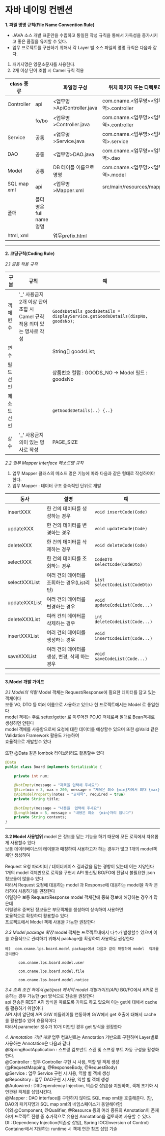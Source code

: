 # 자바 네이밍 컨벤션
**1. 파일 명명 규칙(File Name Convention Rule)**
- JAVA 소스 개발 표준안을 수립하고 통일된 작성 규칙을 통해서 가독성을 증가시키고 좋은 품질을 유지할 수 있다.
- 업무 프로젝트를 구현하기 위해서 각 Layer 별 소스 파일의 명명 규칙은 다음과 같다.
1. 패키지명은 영문소문자를 사용한다.
2. 2개 이상 단어 조합 시 Camel  규칙 적용

| class 종류 || 파일명 구성  | 위치 패키지 또는 디렉토리  | 예 |
|---|---|---|---|---|
| Controller | api  | <업무명>ApiController.java  |  com.cname.<업무명><업무영역>.controller | DisplayApiController.java |
|| fo/bo | <업무명>Controller.java  |  com.cname.<업무명><업무영역>.controller | DisplayController.java |
| Service | 공통 | <업무명>Service.java | com.cname.<업무명><업무영역>.service | DisplayService.java |
| DAO | 공통 | <업무명>DAO.java | com.cname.<업무명><업무영역>.dao | DisplayDAO.java |
| Model | 공통 | DB 테이블 이름으로 명명 | com.cname.<업무명><업무영역>.model | GoodsBase.java |
| SQL map xml | api | <업무명>Mapper.xml | src/main/resources/mapper/ | DisplayMapper.xml |
| 폴더 | 폴더명은 full name 명명 |  |  | ex) admin(O) , ad(X) |
| html, xml |  | 업무prefix.html |  | ex) stSearch.html |

---

**2. 코딩규칙(Coding Rule)**

*2.1 공통 적용 규칙*

| 구분 | 규칙 | 예 |
| --- | --- | --- |
| 객체 변수 | '_' 사용금지  2개 이상 단어 조합 시 Camel 규칙 적용  의미 있는 명사로 작성 | `GoodsDetails goodsDetails = displayService.getGoodsDetails(dispNo, goodsNo);` |
| 변수 |  | String[] goodsList; |
| 필드 선언 |  | 상품번호 컬럼 : GOODS_NO → Model 필드 : goodsNo |
| 메소드 선언 |  | `getGoodsDetails(..) {..}` |
| 상수 | '_' 사용금지  의미 있는 명사로 작성 | PAGE_SIZE |

*2.2 업무 Mapper Interface 메소드명 규칙*

1. 업무 Mapper 클래스의 메소드 명은 기능에 따라 다음과 같은 형태로 작성하여야 한다.
2. 업무 Mapper : 데이터 구조 종속적인 단위로 개발

| 동사 | 설명 | 예 |
| --- | --- | --- |
| insertXXX | 한 건의 데이터를 생성하는 경우 | `void insertCode(Code)` |
| updateXXX | 한 건의 데이터를 변경하는 경우 | `void updateCode(Code)` |
| deleteXXX | 한 건의 데이터를 삭제하는 경우 | `void deleteCode(Code)` |
| selectXXX | 한 건의 데이터를 조회하는 경우 | `CodeDTO selectCode(CodeDto)` |
| selectXXXList | 여러 건의 데이터를 조회하는 경우(List<DTO>리턴) | `List selectCodeList(CodeDto)` |
| updateXXXList | 여러 건의 데이터를 변경하는 경우 | `void updateCodeList(Code...)` |
| deleteXXXList | 여러 건의 데이터를 삭제하는 경우 | `int deleteCodeList(Code...)` |
| insertXXXList | 여러 건의 데이터를 생성하는 경우 | `void insertCodeList(Code...)` |
| saveXXXList | 여러 건의 데이터를 생성, 변경, 삭제 하는 경우 | `void saveCodeList(Code...)` |

---

**3.Model 개발 가이드**

*3.1 Model의 역할*
Model 객체는 Request/Response에 필요한 데이터를 담고 있는 객체이다
<br>
보통 VO, DTO  등 여러 이름으로 사용하고 있으나 현 프로젝트에서는 Model 로 통일한다 
<br>
model  객체는 주로  setter/getter 로 이루어진 POJO 객체로써 절대로  Bean객체로 생성하면 안된다 
<br>
model  객체를 사용함으로써 요청에 대한 데이터를 예상할수 있으며 또한 @Valid 같은 Validation Framework 활용도 가능하여 
<br>
효율적으로 개발할수 있다   
<br>
또한 @Data 같은   lombok 라이브러리도 활용할수 있다
<br>

```java
@Data
public class Board implements Serializable {
 
    private int num;
 
    @NotEmpty(message = "제목을 입력해 주세요")
    @Size(min = 3, max = 200, message = "제목은 최소 {min}자에서 최대 {max}자까지만 가능합니다")
    @ApiModelProperty(notes = "글제목", required = true)
    private String title;
 
    @NotEmpty(message = "내용을  입력해 주세요")
    @Length(min = 5, message = "내용은 최소  {min}자리 입니다")
    private String contents;
}
```
 
---

**3.2 Model 사용범위**
model 은 정보를 담는 기능을 하기 때문에 모든 로직에서 자유롭게 사용할수 있다 
<br>
보통 데이터베이스의 테이블과 매칭하여 사용하고자 하는  경우가 많고 1개의 model객체만 생성하여  
<br>
Request  요청 파라미터 / 데이터베이스 결과값을 담는 경향이 있는데 이는  지양한다
<br>
1개의 model 객체만으로 로직을 구현시 API 통신및 BO/FO에 전달시 불필요한 json 정보들이 많을수 있다 
<br>
따라서 Request 요청에 대응하는 model 과 Response에 대응하는 model을 각각 분리하여 사용하기를 권장한다 
<br>
이럴경우 보통 Request/Response  model 객체간에 중복 정보에 해당하는 경우가 많은데 
<br>
이럴경우 중복된 정보들은 부모객체를 생성하여 상속하여 사용하면 
<br>
효율적으로 확장하여 활용할수 있다 
<br>
프로젝트에서 Model 객체 사용을 가능한 권장한다
 
*3.3 Model package 확장*
model 객체는 프로젝트내에서 다수가 발생할수 있으며 이를 효율적으로 관리하기 위해서  package를 확장하여 사용하길 권장한다
<br>
```
예)  com.cname.lps.board.model package에서 다음과 같이 확장하여 model  객체를 관리한다 

      com.cname.lps.board.model.user

      com.cname.lps.board.model.file

      com.cname.lps.board.model.notice
```
 
*3.4 조회 조건 하에서 get/post 에서의  model  개발가이드(API)*
BO/FO에서 API로 전송하는  경우 가능한 get 방식으로 전송을 권장한다 
<br>
api 전송은 REST API 방식을 따르도록 가이드 하고 있으며 이는 get에 대해서  cache를 활용하기 위함이다 
<br>
API 서버 앞단에  API G/W 미들웨어를 연동하며 G/W에서   get 호출에 대해서 cache를 활용할수 있어 효율적이다 
<br>
따라서 parameter 갯수가 10개 미만인 경우 get 방식을 권장한다
<br>

*4. Annotation 기반 개발*
업무 컴포넌트는 Annotation 기반으로 구현하며 Layer별로 사용하는 Annotation은 다음과 같다
<br>
@SpringBootApplication : 스프링 컴포넌트 스캔 및 스프링 부트 자동 구성을 활성화 한다.
<br>
@Controller : 업무 Controller 구현 시 사용, 역할 별 객체 생성 (@RequestMapping, @ResponseBody, @RequestBody)
<br>
@Service : 업무 Service 구현 시 사용, 역할 별 객체 생성
<br>
@Repository : 업무 DAO구현 시 사용, 역할 별 객체 생성
<br>
@Autowired : DI(Dependency Injection, 의존성 삽입)을 지원하며, 객체 초기화 시 연관된 객체를 삽입시킨다.
<br>
@Mapper : DAO interface를 구현하지 않아도 SQL map xml을 호출해준다. (단, DAO의 패키지명과 SQL map xml의 네임스페이스가 동일해야함)
<br>
이외 @Component, @Qualifier, @Resource 등의 여러 종류의 Annotation이 존재하며 프로젝트 진행 중 추가적으로 유용한 Annotation을 검토하여 사용할 수 있다.
<br>
DI : Dependency Injection(의존성 삽입), Spring IOC(Inversion of Control) Container에서 지원하는 runtime 시 객체 연관 참조 삽입 기술
